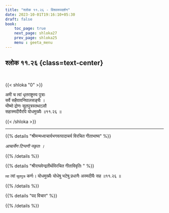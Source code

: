 ```yaml
---
title: "श्लोक ११.२६ - विश्वरूपदर्शन"
date: 2023-10-01T19:16:10+05:30
draft: false
book:
    toc_page: true
    next_page: shloka27
    prev_page: shloka25
    menu : geeta_menu
---
```




## श्लोक ११.२६ {class=text-center}

<br/>

{{< shloka  "0"  >}}

अमी च त्वां धृतराष्ट्रस्य पुत्राः  
सर्वे सहैवावनिपालसङ्घैः ।    
भीष्मो द्रोणः सूतपुत्रस्तथाऽसौ  
सहास्मदीयैरपि योधमुख्यैः ॥११.२६ ॥

{{< /shloka >}}

---


{{% details "श्रीमन्मध्वाचार्यभगवत्पादाचर्य विरचित  गीताभाष्य" %}}

*आचार्येण टिप्पणी नकृतः ।*

{{% /details %}}



{{% details "श्रीराघवेन्द्रतीर्थविरचित गीताविवृतिः " %}}

`त्वा` त्वां `सूतपुत्रः` कर्णः। योधमुख्यैः 
योधेषु भटेषु प्रधानैः अस्मदीयैः सह ॥११.२६ ॥

{{% /details %}}



{{% details "पद विचार" %}}


{{% /details %}}
